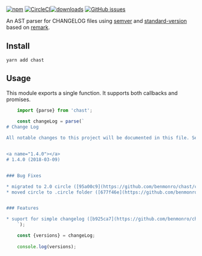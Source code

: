 [![npm][npm-img]][npm-url] [![CircleCI](https://img.shields.io/circleci/project/github/RedSparr0w/node-csgo-parser.svg)](https://circleci.com/gh/benmonro/chast)[![downloads][downloads-img]][npm-url]
[![GitHub issues](https://img.shields.io/github/issues-raw/badges/shields.svg)](https://github.com/benmonro/chast/issues)

An AST parser for CHANGELOG files using [semver](https://github.com/npm/node-semver) and [standard-version](https://github.com/conventional-changelog/standard-version) based on [remark](https://github.com/remarkjs/remark).

[npm-img]: https://img.shields.io/npm/v/chast.svg?style=flat-square
[npm-url]: https://www.npmjs.com/package/chast
[downloads-img]: https://img.shields.io/npm/dm/chast.svg?style=flat-square

## Install

```
yarn add chast
```

## Usage

This module exports a single function. It supports both callbacks and promises.

```js
    import {parse} from 'chast';
    
    const changeLog = parse(`
# Change Log

All notable changes to this project will be documented in this file. See [standard-version](https://github.com/conventional-changelog/standard-version) for commit guidelines.


<a name="1.4.0"></a>
# 1.4.0 (2018-03-09)


### Bug Fixes

* migrated to 2.0 circle ([95a00c9](https://github.com/benmonro/chast/commit/95a00c9))
* moved circle to .circle folder ([677f46e](https://github.com/benmonro/chast/commit/677f46e))


### Features

* suport for simple changelog ([b925ca7](https://github.com/benmonro/chast/commit/b925ca7))
    `);

    const {versions} = changeLog;
    
    console.log(versions);
```

